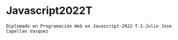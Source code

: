 # Javascript2022T
  ```Diplomado en Programación Web en Javascript-2022-T-2-Julio Jose Capellan Vasquez```
